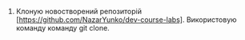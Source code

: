 1. Клоную новостворений репозиторій [https://github.com/NazarYunko/dev-course-labs]. Використовую команду команду git clone.
